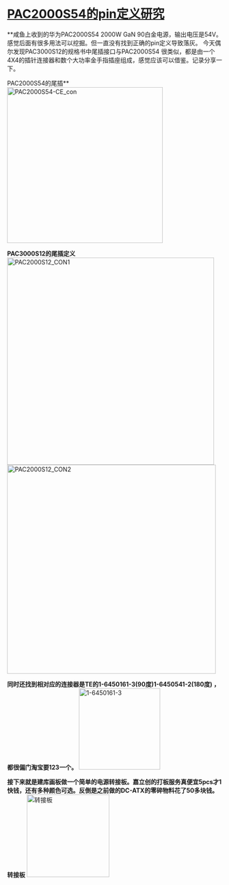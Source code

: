 # [PAC2000S54的pin定义研究](https://github.com/Tyrael0sun/hwblog/issues/1)

**咸鱼上收到的华为PAC2000S54 2000W GaN 90白金电源，输出电压是54V。感觉后面有很多用法可以挖掘。但一直没有找到正确的pin定义导致落灰。
今天偶尔发现PAC3000S12的规格书中尾插接口与PAC2000S54 很类似，都是由一个4X4的插针连接器和数个大功率金手指插座组成，感觉应该可以借鉴。记录分享一下。

PAC2000S54的尾插**
<img width="364" alt="PAC2000S54-CE_con" src="https://user-images.githubusercontent.com/32221824/152667449-c9c99364-28e7-465b-a208-ebeb53215f1a.png">

**PAC3000S12的尾插定义**
<img width="484" alt="PAC2000S12_CON1" src="https://user-images.githubusercontent.com/32221824/152667457-cf7d1509-09d6-41e3-ba2d-21ef1c07dff1.png">
<img width="488" alt="PAC2000S12_CON2" src="https://user-images.githubusercontent.com/32221824/152667456-6db65101-8732-4bfa-9b82-423b8d237439.png">

**同时还找到相对应的连接器是TE的1-6450161-3(90度)1-6450541-2(180度) ，都很偏门淘宝要123一个。**
<img width="190" alt="1-6450161-3" src="https://user-images.githubusercontent.com/32221824/152667465-8c834487-a4d5-48e9-a4a6-c0e3d87929f6.png">

**接下来就是建库画板做一个简单的电源转接板。嘉立创的打板服务真便宜5pcs才1快钱，还有多种颜色可选。反倒是之前做的DC-ATX的零碎物料花了50多块钱。
转接板**
<img width="193" alt="转接板" src="https://user-images.githubusercontent.com/32221824/152667469-f6b65f75-a179-42b0-ae7e-0c2cf789b64a.png">